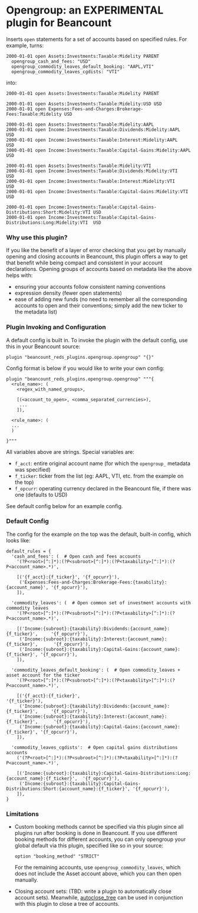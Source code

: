 # Opengroup: an EXPERIMENTAL plugin for Beancount

Inserts `open` statements for a set of accounts based on specified rules. For example,
turns:

```
2000-01-01 open Assets:Investments:Taxable:Midelity PARENT
  opengroup_cash_and_fees: "USD"
  opengroup_commodity_leaves_default_booking: "AAPL,VTI"
  opengroup_commodity_leaves_cgdists: "VTI"
```

into:

```
2000-01-01 open Assets:Investments:Taxable:Midelity PARENT

2000-01-01 open Assets:Investments:Taxable:Midelity:USD USD
2000-01-01 open Expenses:Fees-and-Charges:Brokerage-Fees:Taxable:Midelity USD

2000-01-01 open Assets:Investments:Taxable:Midelity:AAPL
2000-01-01 open Income:Investments:Taxable:Dividends:Midelity:AAPL     USD
2000-01-01 open Income:Investments:Taxable:Interest:Midelity:AAPL      USD
2000-01-01 open Income:Investments:Taxable:Capital-Gains:Midelity:AAPL USD

2000-01-01 open Assets:Investments:Taxable:Midelity:VTI
2000-01-01 open Income:Investments:Taxable:Dividends:Midelity:VTI      USD
2000-01-01 open Income:Investments:Taxable:Interest:Midelity:VTI       USD
2000-01-01 open Income:Investments:Taxable:Capital-Gains:Midelity:VTI  USD

2000-01-01 open Income:Investments:Taxable:Capital-Gains-Distributions:Short:Midelity:VTI USD
2000-01-01 open Income:Investments:Taxable:Capital-Gains-Distributions:Long:Midelity:VTI  USD
```

### Why use this plugin?

If you like the benefit of a layer of error checking that you get by manually opening
and closing accounts in Beancount, this plugin offers a way to get that benefit while
being compact and consistent in your account declarations. Opening groups of accounts
based on metadata like the above helps with:

- ensuring your accounts follow consistent naming conventions
- expression density (fewer open statements)
- ease of adding new funds (no need to remember all the corresponding accounts to open
  and their conventions; simply add the new ticker to the metadata list)

### Plugin Invoking and Configuration

A default config is built in. To invoke the plugin with the default config, use this in
your Beancount source:

```
plugin "beancount_reds_plugins.opengroup.opengroup" "{}"
```

Config format is below if you would like to write your own config:


```
plugin "beancount_reds_plugins.opengroup.opengroup" """{
  <rule_name>: (
    <regex_with_named_groups>,

    [(<account_to_open>, <comma_separated_currencies>),
     ...
    ]),
    
  <rule_name>: (
  ...
  )
  
}"""
```
    
All variables above are strings. Special variables are:
- `f_acct`: entire original account name (for which the `opengroup_` metadata was
  specified)
- `f_ticker`: ticker from the list (eg: AAPL, VTI, etc. from the example on the top)
- `f_opcurr`: operating currency declared in the Beancount file, if there was one
  (defaults to USD)

See default config below for an example config. 

### Default Config

The config for the example on the top was the default, built-in config, which looks like:

```
default_rules = {
  'cash_and_fees': (  # Open cash and fees accounts
    '(?P<root>[^:]*):(?P<subroot>[^:]*):(?P<taxability>[^:]*):(?P<account_name>.*)',

    [('{f_acct}:{f_ticker}', '{f_opcurr}'),
     ('Expenses:Fees-and-Charges:Brokerage-Fees:{taxability}:{account_name}', '{f_opcurr}'),
    ]),

  'commodity_leaves': (  # Open common set of investment accounts with commodity leaves
    '(?P<root>[^:]*):(?P<subroot>[^:]*):(?P<taxability>[^:]*):(?P<account_name>.*)',

    [('Income:{subroot}:{taxability}:Dividends:{account_name}:{f_ticker}',     '{f_opcurr}'),
     ('Income:{subroot}:{taxability}:Interest:{account_name}:{f_ticker}',      '{f_opcurr}'),
     ('Income:{subroot}:{taxability}:Capital-Gains:{account_name}:{f_ticker}', '{f_opcurr}'),
    ]),

  'commodity_leaves_default_booking': (  # Open commodity_leaves + asset account for the ticker
    '(?P<root>[^:]*):(?P<subroot>[^:]*):(?P<taxability>[^:]*):(?P<account_name>.*)',

    [('{f_acct}:{f_ticker}',                                                   '{f_ticker}'),
     ('Income:{subroot}:{taxability}:Dividends:{account_name}:{f_ticker}',     '{f_opcurr}'),
     ('Income:{subroot}:{taxability}:Interest:{account_name}:{f_ticker}',      '{f_opcurr}'),
     ('Income:{subroot}:{taxability}:Capital-Gains:{account_name}:{f_ticker}', '{f_opcurr}'),
    ]),

  'commodity_leaves_cgdists':  # Open capital gains distributions accounts
    ('(?P<root>[^:]*):(?P<subroot>[^:]*):(?P<taxability>[^:]*):(?P<account_name>.*)',

    [('Income:{subroot}:{taxability}:Capital-Gains-Distributions:Long:{account_name}:{f_ticker}',  '{f_opcurr}'),
     ('Income:{subroot}:{taxability}:Capital-Gains-Distributions:Short:{account_name}:{f_ticker}', '{f_opcurr}'),
    ]),
}
```

### Limitations

- Custom booking methods cannot be specified via this plugin since all plugins run after
  booking is done in Beancount. If you use different booking methods for different
  accounts, you can only opengroup your global default via this plugin, specified like so
  in your source:
     
  ```
  option "booking_method" "STRICT"
  ```
     
  For the remaining accounts, use `opengroup_commodity_leaves`, which does not include the
  Asset account above, which you can then open manually.

- Closing account sets: (TBD: write a plugin to automatically close account sets).
  Meanwhile, [autoclose_tree](https://github.com/redstreet/beancount_reds_plugins/tree/main/beancount_reds_plugins/autoclose_tree#readme)
  can be used in conjunction with this plugin to close a tree of accounts.
